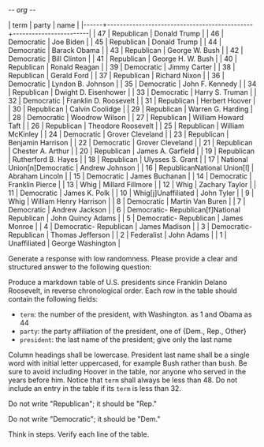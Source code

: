 -*- org -*-

| term | party                                        | name                   |
|------+----------------------------------------------+------------------------|
|   47 | Republican                                   | Donald Trump           |
|   46 | Democratic                                   | Joe Biden              |
|   45 | Republican                                   | Donald Trump           |
|   44 | Democratic                                   | Barack Obama           |
|   43 | Republican                                   | George W. Bush         |
|   42 | Democratic                                   | Bill Clinton           |
|   41 | Republican                                   | George H. W. Bush      |
|   40 | Republican                                   | Ronald Reagan          |
|   39 | Democratic                                   | Jimmy Carter           |
|   38 | Republican                                   | Gerald Ford            |
|   37 | Republican                                   | Richard Nixon          |
|   36 | Democratic                                   | Lyndon B. Johnson      |
|   35 | Democratic                                   | John F. Kennedy        |
|   34 | Republican                                   | Dwight D. Eisenhower   |
|   33 | Democratic                                   | Harry S. Truman        |
|   32 | Democratic                                   | Franklin D. Roosevelt  |
|   31 | Republican                                   | Herbert Hoover         |
|   30 | Republican                                   | Calvin Coolidge        |
|   29 | Republican                                   | Warren G. Harding      |
|   28 | Democratic                                   | Woodrow Wilson         |
|   27 | Republican                                   | William Howard Taft    |
|   26 | Republican                                   | Theodore Roosevelt     |
|   25 | Republican                                   | William McKinley       |
|   24 | Democratic                                   | Grover Cleveland       |
|   23 | Republican                                   | Benjamin Harrison      |
|   22 | Democratic                                   | Grover Cleveland       |
|   21 | Republican                                   | Chester A. Arthur      |
|   20 | Republican                                   | James A. Garfield      |
|   19 | Republican                                   | Rutherford B. Hayes    |
|   18 | Republican                                   | Ulysses S. Grant       |
|   17 | National Union[n]Democratic                  | Andrew Johnson         |
|   16 | RepublicanNational Union[l]                  | Abraham Lincoln        |
|   15 | Democratic                                   | James Buchanan         |
|   14 | Democratic                                   | Franklin Pierce        |
|   13 | Whig                                         | Millard Fillmore       |
|   12 | Whig                                         | Zachary Taylor         |
|   11 | Democratic                                   | James K. Polk          |
|   10 | Whig[j]Unaffiliated                          | John Tyler             |
|    9 | Whig                                         | William Henry Harrison |
|    8 | Democratic                                   | Martin Van Buren       |
|    7 | Democratic                                   | Andrew Jackson         |
|    6 | Democratic- Republican[f]National Republican | John Quincy Adams      |
|    5 | Democratic- Republican                       | James Monroe           |
|    4 | Democratic- Republican                       | James Madison          |
|    3 | Democratic- Republican                       | Thomas Jefferson       |
|    2 | Federalist                                   | John Adams             |
|    1 | Unaffiliated                                 | George Washington      |

Generate a response with low randomness.
Please provide a clear and structured answer to the following question:

Produce a markdown table of U.S. presidents since Franklin Delano Roosevelt,
in reverse chronological order.
Each row in the table should contain the following fields:
- `term`: the number of the president, with Washington. as 1 and Obama as 44
- `party`: the party affiliation of the president, one of {Dem., Rep., Other}
- `president`: the last name of the president; give only the last name

Column headings shall be lowercase.
President last name shall be a single word with initial letter uppercased,
for example Bush rather than bush.
Be sure to avoid including Hoover in the table,
nor anyone who served in the years before him.
Notice that `term` shall always be less than 48.
Do not include an entry in the table if its `term` is less than 32.

Do not write "Republican"; it should be "Rep."

Do not write "Democratic"; it should be "Dem."

Think in steps. Verify each line of the table.
